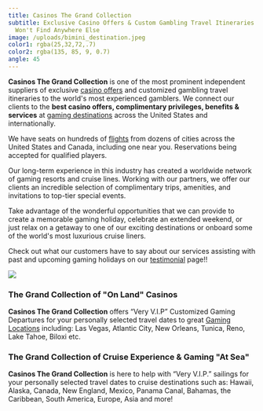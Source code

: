 ```yaml
---
title: Casinos The Grand Collection
subtitle: Exclusive Casino Offers & Custom Gambling Travel Itineraries That You
  Won't Find Anywhere Else
image: /uploads/bimini_destination.jpeg
color1: rgba(25,32,72,.7)
color2: rgba(135, 85, 9, 0.7)
angle: 45
---
```

**Casinos The Grand Collection** is one of the most prominent independent suppliers of exclusive [casino offers](/news) and customized gambling travel itineraries to the world's most experienced gamblers. We connect our clients to the **best casino offers, complimentary privileges, benefits & services** at [gaming destinations](/casinos) across the United States and internationally.

We have seats on hundreds of [flights](https://www.casinostgc.com/flights/) from dozens of cities across the United States and Canada, including one near you. Reservations being accepted for qualified players.

Our long-term experience in this industry has created a worldwide network of gaming resorts and cruise lines. Working with our partners, we offer our clients an incredible selection of complimentary trips, amenities, and invitations to top-tier special events.

Take advantage of the wonderful opportunities that we can provide to create a memorable gaming holiday, celebrate an extended weekend, or just relax on a getaway to one of our exciting destinations or onboard some of the world's most luxurious cruise liners.

Check out what our customers have to say about our services assisting with past and upcoming gaming holidays on our [testimonial](https://www.casinostgc.com/testimonials) page!!

![](/uploads/banner-home-199e358dff13760b46a31f1e19cd0d774fc2d578c8c9565fcd212127370a3875.jpg)

### The Grand Collection of "On Land" Casinos

**Casinos The Grand Collection** offers “Very V.I.P” Customized Gaming Departures for your personally selected travel dates to great [Gaming Locations](/casinos) including: Las Vegas, Atlantic City, New Orleans, Tunica, Reno, Lake Tahoe, Biloxi etc. 

### The Grand Collection of Cruise Experience & Gaming "At Sea"

**Casinos The Grand Collection** is here to help with “Very V.I.P.” sailings for your personally selected travel dates to cruise destinations such as: Hawaii, Alaska, Canada, New England, Mexico, Panama Canal, Bahamas, the Caribbean, South America, Europe, Asia and more!